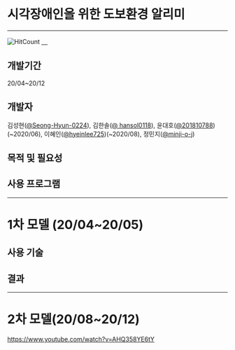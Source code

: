 # 시각장애인을 위한 도보환경 알리미 
---
![HitCount](http://hits.dwyl.com/minji-o-j/system-for-visually-impaired.svg)
[　](https://github.com/ML-DL-Study/system-for-visually-impaired/compare/master...minji-o-j:master)


## 개발기간
20/04~20/12 

## 개발자
김성현([@Seong-Hyun-0224](https://github.com/Seong-Hyun-0224)), 김한솔([@	hansol0118](https://github.com/hansol0118)), 윤대호([@201810788](https://github.com/201810788))(~2020/06), 이혜인([@hyeinlee725](https://github.com/hyeinlee725))(~2020/08), 정민지([@minji-o-j](https://github.com/minji-o-j))


## 목적 및 필요성

## 사용 프로그램

---
# 1차 모델 (20/04~20/05)

## 사용 기술

## 결과
---
# 2차 모델(20/08~20/12)
https://www.youtube.com/watch?v=AHQ358YE6tY

